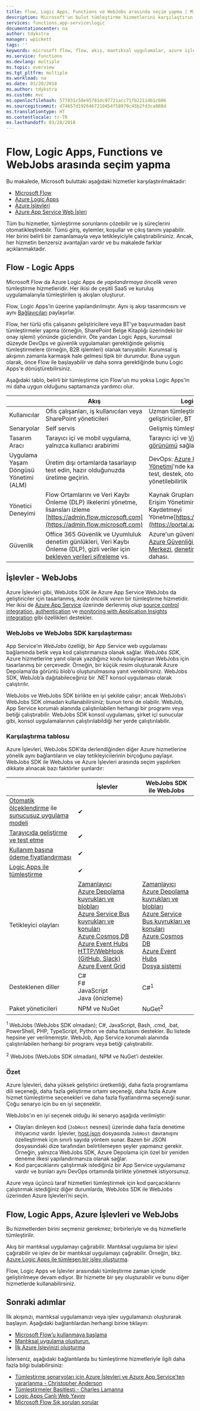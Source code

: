 ```yaml
---
title: Flow, Logic Apps, Functions ve WebJobs arasında seçim yapma | Microsoft Docs
description: Microsoft'un bulut tümleştirme hizmetlerini karşılaştırın ve hangi hizmetleri kullanacağınıza karar verin.
services: functions,app-service\logic
documentationcenter: na
author: tdykstra
manager: wpickett
tags: ''
keywords: microsoft flow, flow, akış, mantıksal uygulamalar, azure işlevleri, işlevler, azure web işleri, web işleri, olay işleme, dinamik işlem, sunucusuz mimari
ms.service: functions
ms.devlang: multiple
ms.topic: overview
ms.tgt_pltfrm: multiple
ms.workload: na
ms.date: 03/20/2018
ms.author: tdykstra
ms.custom: mvc
ms.openlocfilehash: 577031c58e95781dc97721acc71fb22114b1c606
ms.sourcegitcommit: d74657d1926467210454f58970c45b2fd3ca088d
ms.translationtype: HT
ms.contentlocale: tr-TR
ms.lasthandoff: 03/28/2018
---
```

# <a name="choose-between-flow-logic-apps-functions-and-webjobs"></a>Flow, Logic Apps, Functions ve WebJobs arasında seçim yapma

Bu makalede, Microsoft buluttaki aşağıdaki hizmetler karşılaştırılmaktadır:

* [Microsoft Flow](https://flow.microsoft.com/)
* [Azure Logic Apps](https://azure.microsoft.com/services/logic-apps/)
* [Azure İşlevleri](https://azure.microsoft.com/services/functions/)
* [Azure App Service Web İşleri](../app-service/web-sites-create-web-jobs.md)

Tüm bu hizmetler, tümleştirme sorunlarını çözebilir ve iş süreçlerini otomatikleştirebilir. Tümü giriş, eylemler, koşullar ve çıkış tanımı yapabilir. Her birini belirli bir zamanlamayla veya tetikleyiciyle çalıştırabilirsiniz. Ancak, her hizmetin benzersiz avantajları vardır ve bu makalede farklar açıklanmaktadır.

## <a name="flow-vs-logic-apps"></a>Flow - Logic Apps

Microsoft Flow da Azure Logic Apps de *yapılandırmaya öncelik veren* tümleştirme hizmetleridir. Her ikisi de çeşitli SaaS ve kuruluş uygulamalarıyla tümleştirilen iş akışları oluşturur. 

Flow, Logic Apps’in üzerine yapılandırılmıştır. Aynı iş akışı tasarımcısını ve aynı [Bağlayıcıları](../connectors/apis-list.md) paylaşırlar. 

Flow, her türlü ofis çalışanını geliştiricilere veya BT'ye başvurmadan basit tümleştirmeler yapma (örneğin, SharePoint Belge Kitaplığı üzerindeki bir onay işlemi) yönünde güçlendirir. Öte yandan Logic Apps, kurumsal düzeyde DevOps ve güvenlik uygulamaları gerektiğinde gelişmiş tümleştirmelere (örneğin, B2B işlemleri) olanak tanıyabilir. Kurumsal iş akışının zamanla karmaşık hale gelmesi tipik bir durumdur. Buna uygun olarak, önce Flow ile başlayabilir ve daha sonra gerektiğinde bunu Logic Apps'e dönüştürebilirsiniz.

Aşağıdaki tablo, belirli bir tümleştirme için Flow'un mu yoksa Logic Apps'in mi daha uygun olduğunu saptamanıza yardımcı olur.

|  | Akış | Logic Apps |
| --- | --- | --- |
| Kullanıcılar |Ofis çalışanları, iş kullanıcıları veya SharePoint yöneticileri |Uzman tümleştiriciler ve geliştiriciler, BT uzmanları |
| Senaryolar |Self servis |Gelişmiş tümleştirmeler |
| Tasarım Aracı |Tarayıcı içi ve mobil uygulama, yalnızca kullanıcı arabirimi |Tarayıcı içi ve [Visual Studio](../logic-apps/logic-apps-deploy-from-vs.md), [Cod görünümü](../logic-apps/logic-apps-author-definitions.md) sağlanır |
| Uygulama Yaşam Döngüsü Yönetimi (ALM) |Üretim dışı ortamlarda tasarlayıp test edin, hazır olduğunuzda üretime geçirin. |DevOps: [Azure Kaynak Yönetimi](../logic-apps/logic-apps-create-deploy-azure-resource-manager-templates.md)'nde kaynak denetimi, test, destek, otomasyon ve yönetilebilirlik |
| Yönetici Deneyimi |Flow Ortamlarını ve Veri Kaybı Önleme (DLP) ilkelerini yönetme, lisansları izleme [https://admin.flow.microsoft.com](https://admin.flow.microsoft.com) |Kaynak Gruplarını, Bağlantıları, Erişim Yönetimini ve Günlüğe Kaydetmeyi Yönetme[https://portal.azure.com](https://portal.azure.com) |
| Güvenlik |Office 365 Güvenlik ve Uyumluluk denetim günlükleri, Veri Kaybı Önleme (DLP), gizli veriler için [bekleyen verileri şifreleme](https://wikipedia.org/wiki/Data_at_rest#Encryption) vs. |Azure'un güvenlik güvencesi: [Azure Güvenliği](https://www.microsoft.com/trustcenter/Security/AzureSecurity), [Güvenlik Merkezi](https://azure.microsoft.com/services/security-center/), [denetim günlükleri](https://azure.microsoft.com/blog/azure-audit-logs-ux-refresh/), ve dahası. |

<a name="function"></a>

## <a name="functions-vs-webjobs"></a>İşlevler - WebJobs

Azure İşlevleri gibi, WebJobs SDK ile Azure App Service WebJobs da geliştiriciler için tasarlanmış, *koda öncelik veren* bir tümleştirme hizmetidir. Her ikisi de [Azure App Service](../app-service/app-service-web-overview.md) üzerinde derlenmiş olup [source control integration](../app-service/app-service-continuous-deployment.md), [authentication](../app-service/app-service-authentication-overview.md) ve [monitoring with Application Insights integration](functions-monitoring.md) gibi özellikleri destekler.

### <a name="webjobs-vs-the-webjobs-sdk"></a>WebJobs ve WebJobs SDK karşılaştırması

App Service’ın *WebJobs* özelliği, bir App Service web uygulaması bağlamında betik veya kod çalıştırmanıza olanak sağlar. *WebJobs SDK*, Azure hizmetlerine yanıt olarak yazdığınız kodu kolaylaştıran WebJobs için tasarlanmış bir çerçevedir. Örneğin, bir küçük resim oluşturarak Azure Depolama’da görüntü blob’u oluşturulmasına yanıt verebilirsiniz. WebJobs SDK, WebJob’a dağıtabileceğiniz bir .NET konsol uygulaması olarak çalıştırılır. 

WebJobs ve WebJobs SDK birlikte en iyi şekilde çalışır; ancak WebJobs’ı WebJobs SDK olmadan kullanabilirsiniz; bunun tersi de olabilir. WebJob, App Service korumalı alanında çalıştırılabilen herhangi bir programı veya betiği çalıştırabilir. WebJobs SDK konsol uygulaması, şirket içi sunucular gibi, konsol uygulamalarının çalıştırılabildiği her yerde çalıştırılabilir.

### <a name="comparison-table"></a>Karşılaştırma tablosu

Azure İşlevleri, WebJobs SDK’da derlendiğinden diğer Azure hizmetlerine yönelik aynı bağlantıların ve olay tetikleyicilerinin birçoğunu paylaşır. WebJobs SDK ile WebJobs ve Azure İşlevleri arasında seçim yapılırken dikkate alınacak bazı faktörler şunlardır:

|  | İşlevler | WebJobs SDK ile WebJobs |
| --- | --- | --- |
|[Otomatik ölçeklendirme](functions-scale.md#how-the-consumption-plan-works) ile [sunucusuz uygulama modeli](https://azure.microsoft.com/overview/serverless-computing/)|✔||
|[Tarayıcıda geliştirme ve test etme](functions-create-first-azure-function.md) |✔||
|[Kullanım başına ödeme fiyatlandırması](functions-scale.md#consumption-plan)|✔||
|[Logic Apps ile tümleştirme](functions-twitter-email.md)|✔||
| Tetikleyici olayları |[Zamanlayıcı](functions-bindings-timer.md)<br>[Azure Depolama kuyrukları ve blobları](functions-bindings-storage-blob.md)<br>[Azure Service Bus kuyrukları ve konuları](functions-bindings-service-bus.md)<br>[Azure Cosmos DB](functions-bindings-cosmosdb.md)<br>[Azure Event Hubs](functions-bindings-event-hubs.md)<br>[HTTP/WebHook (GitHub, Slack)](functions-bindings-http-webhook.md)<br>[Azure Event Grid](functions-bindings-event-grid.md)|[Zamanlayıcı](functions-bindings-timer.md)<br>[Azure Depolama kuyrukları ve blobları](functions-bindings-storage-blob.md)<br>[Azure Service Bus kuyrukları ve konuları](functions-bindings-service-bus.md)<br>[Azure Cosmos DB](functions-bindings-cosmosdb.md)<br>[Azure Event Hubs](functions-bindings-event-hubs.md)<br>[Dosya sistemi](https://github.com/Azure/azure-webjobs-sdk-extensions/blob/master/src/WebJobs.Extensions/Extensions/Files/FileTriggerAttribute.cs)|
| Desteklenen diller  |C#<br>F#<br>JavaScript<br>Java (önizleme) |C#<sup>1</sup>|
|Paket yöneticileri|NPM ve NuGet|NuGet<sup>2</sup>|

<sup>1</sup> WebJobs (WebJobs SDK olmadan); C#, JavaScript, Bash, .cmd, .bat, PowerShell, PHP, TypeScript, Python ve daha fazlasını destekler. Bu listede hepsine yer verilmemiştir. WebJob, App Service korumalı alanında çalıştırılabilen herhangi bir programı veya betiği çalıştırabilir.

<sup>2</sup> WebJobs (WebJobs SDK olmadan), NPM ve NuGet’i destekler.

### <a name="summary"></a>Özet

Azure İşlevleri, daha yüksek geliştirici üretkenliği, daha fazla programlama dili seçeneği, daha fazla geliştirme ortamı seçeneği, daha fazla Azure hizmet tümleştirme seçenekleri ve daha fazla fiyatlandırma seçeneği sunar. Çoğu senaryo için bu en iyi seçenektir.

WebJobs’ın en iyi seçenek olduğu iki senaryo aşağıda verilmiştir:

* Olayları dinleyen kod (`JobHost` nesnesi) üzerinde daha fazla denetime ihtiyacınız vardır. İşlevler, [host.json](functions-host-json.md) dosyasında `JobHost` davranışını özelleştirmek için sınırlı sayıda yöntem sunar. Bazen bir JSON dosyasındaki dize tarafından belirtilemeyen şeyler yapmanız gerekir. Örneğin, yalnızca WebJobs SDK, Azure Depolama için özel bir yeniden deneme ilkesi yapılandırmanıza olanak sağlar.
* Kod parçacıklarını çalıştırmak istediğiniz bir App Service uygulamanız vardır ve bunları aynı DevOps ortamında birlikte yönetmek istiyorsunuz.

Azure veya üçüncü taraf hizmetleri tümleştirmek için kod parçacıklarını çalıştırmak istediğiniz diğer durumlarda, WebJobs SDK ile WebJobs üzerinden Azure İşlevleri’ni seçin.

<a name="together"></a>

## <a name="flow-logic-apps-functions-and-webjobs-together"></a>Flow, Logic Apps, Azure İşlevleri ve WebJobs

Bu hizmetlerden birini seçmeniz gerekmez; birbirleriyle ve dış hizmetlerle tümleştirilir.

Akış bir mantıksal uygulamayı çağırabilir. Mantıksal uygulama bir işlevi çağırabilir ve işlev de bir mantıksal uygulamayı çağırabilir. Örneğin, bkz. [Azure Logic Apps ile tümleşen bir işlev oluşturma](functions-twitter-email.md).

Flow, Logic Apps ve İşlevler arasındaki tümleştirme zaman içinde geliştirilmeye devam ediyor. Bir hizmette bir şey oluşturabilir ve bunu diğer hizmetlerde kullanabilirsiniz.

## <a name="next-steps"></a>Sonraki adımlar

İlk akışınızı, mantıksal uygulamanızı veya işlev uygulamanızı oluşturarak başlayın. Aşağıdaki bağlantılardan herhangi birine tıklayın:

* [Microsoft Flow’u kullanmaya başlama](https://flow.microsoft.com/en-us/documentation/getting-started/)
* [Mantıksal uygulama oluşturun.](../logic-apps/quickstart-create-first-logic-app-workflow.md)
* [İlk Azure İşlevinizi oluşturma](functions-create-first-azure-function.md)

İsterseniz, aşağıdaki bağlantılarda bu tümleştirme hizmetleriyle ilgili daha fazla bilgi bulabilirsiniz:

* [Tümleştirme senaryoları için Azure İşlevleri ve Azure App Service'ten yararlanma - Christopher Anderson](http://www.biztalk360.com/integrate-2016-resources/leveraging-azure-functions-azure-app-service-integration-scenarios/)
* [Tümleştirmeler Basitleşti - Charles Lamanna](http://www.biztalk360.com/integrate-2016-resources/integrations-made-simple/)
* [Logic Apps Canlı Web Yayını](http://aka.ms/logicappslive)
* [Microsoft Flow Sık sorulan sorular](https://flow.microsoft.com/documentation/frequently-asked-questions/)
